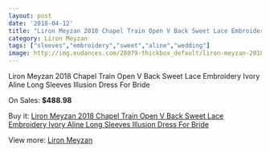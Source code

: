 ```yaml
---
layout: post
date: '2018-04-12'
title: "Liron Meyzan 2018 Chapel Train Open V Back Sweet Lace Embroidery Ivory Aline Long Sleeves Illusion Dress For Bride"
category: Liron Meyzan
tags: ["sleeves","embroidery","sweet","aline","wedding"]
image: http://img.eudances.com/28079-thickbox_default/liron-meyzan-2018-chapel-train-open-v-back-sweet-lace-embroidery-ivory-aline-long-sleeves-illusion-dress-for-bride.jpg
---
```

Liron Meyzan 2018 Chapel Train Open V Back Sweet Lace Embroidery Ivory Aline Long Sleeves Illusion Dress For Bride

On Sales: **$488.98**
<a href="https://www.eudances.com/en/liron-meyzan/9271-liron-meyzan-2018-chapel-train-open-v-back-sweet-lace-embroidery-ivory-aline-long-sleeves-illusion-dress-for-bride.html"><amp-img layout="responsive" width="600" height="600" src="//img.eudances.com/28079-thickbox_default/liron-meyzan-2018-chapel-train-open-v-back-sweet-lace-embroidery-ivory-aline-long-sleeves-illusion-dress-for-bride.jpg" alt="Liron Meyzan 2018 Chapel Train Open V Back Sweet Lace Embroidery Ivory Aline Long Sleeves Illusion Dress For Bride 0" /></a>
<a href="https://www.eudances.com/en/liron-meyzan/9271-liron-meyzan-2018-chapel-train-open-v-back-sweet-lace-embroidery-ivory-aline-long-sleeves-illusion-dress-for-bride.html"><amp-img layout="responsive" width="600" height="600" src="//img.eudances.com/28084-thickbox_default/liron-meyzan-2018-chapel-train-open-v-back-sweet-lace-embroidery-ivory-aline-long-sleeves-illusion-dress-for-bride.jpg" alt="Liron Meyzan 2018 Chapel Train Open V Back Sweet Lace Embroidery Ivory Aline Long Sleeves Illusion Dress For Bride 1" /></a>
<a href="https://www.eudances.com/en/liron-meyzan/9271-liron-meyzan-2018-chapel-train-open-v-back-sweet-lace-embroidery-ivory-aline-long-sleeves-illusion-dress-for-bride.html"><amp-img layout="responsive" width="600" height="600" src="//img.eudances.com/28083-thickbox_default/liron-meyzan-2018-chapel-train-open-v-back-sweet-lace-embroidery-ivory-aline-long-sleeves-illusion-dress-for-bride.jpg" alt="Liron Meyzan 2018 Chapel Train Open V Back Sweet Lace Embroidery Ivory Aline Long Sleeves Illusion Dress For Bride 2" /></a>
<a href="https://www.eudances.com/en/liron-meyzan/9271-liron-meyzan-2018-chapel-train-open-v-back-sweet-lace-embroidery-ivory-aline-long-sleeves-illusion-dress-for-bride.html"><amp-img layout="responsive" width="600" height="600" src="//img.eudances.com/28082-thickbox_default/liron-meyzan-2018-chapel-train-open-v-back-sweet-lace-embroidery-ivory-aline-long-sleeves-illusion-dress-for-bride.jpg" alt="Liron Meyzan 2018 Chapel Train Open V Back Sweet Lace Embroidery Ivory Aline Long Sleeves Illusion Dress For Bride 3" /></a>
<a href="https://www.eudances.com/en/liron-meyzan/9271-liron-meyzan-2018-chapel-train-open-v-back-sweet-lace-embroidery-ivory-aline-long-sleeves-illusion-dress-for-bride.html"><amp-img layout="responsive" width="600" height="600" src="//img.eudances.com/28081-thickbox_default/liron-meyzan-2018-chapel-train-open-v-back-sweet-lace-embroidery-ivory-aline-long-sleeves-illusion-dress-for-bride.jpg" alt="Liron Meyzan 2018 Chapel Train Open V Back Sweet Lace Embroidery Ivory Aline Long Sleeves Illusion Dress For Bride 4" /></a>
<a href="https://www.eudances.com/en/liron-meyzan/9271-liron-meyzan-2018-chapel-train-open-v-back-sweet-lace-embroidery-ivory-aline-long-sleeves-illusion-dress-for-bride.html"><amp-img layout="responsive" width="600" height="600" src="//img.eudances.com/28080-thickbox_default/liron-meyzan-2018-chapel-train-open-v-back-sweet-lace-embroidery-ivory-aline-long-sleeves-illusion-dress-for-bride.jpg" alt="Liron Meyzan 2018 Chapel Train Open V Back Sweet Lace Embroidery Ivory Aline Long Sleeves Illusion Dress For Bride 5" /></a>

Buy it: [Liron Meyzan 2018 Chapel Train Open V Back Sweet Lace Embroidery Ivory Aline Long Sleeves Illusion Dress For Bride](https://www.eudances.com/en/liron-meyzan/9271-liron-meyzan-2018-chapel-train-open-v-back-sweet-lace-embroidery-ivory-aline-long-sleeves-illusion-dress-for-bride.html "Liron Meyzan 2018 Chapel Train Open V Back Sweet Lace Embroidery Ivory Aline Long Sleeves Illusion Dress For Bride")

View more: [Liron Meyzan](https://www.eudances.com/en/140-liron-meyzan "Liron Meyzan")